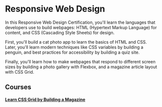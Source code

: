 ﻿<a id=top></a>

# Responsive Web Design

<p>In this Responsive Web Design Certification, you'll learn the languages that developers use to build webpages: HTML (Hypertext Markup Language) for content, and CSS (Cascading Style Sheets) for design.</p>
<p>First, you'll build a cat photo app to learn the basics of HTML and CSS. Later, you'll learn modern techniques like CSS variables by building a penguin, and best practices for accessibility by building a quiz site.</p>
<p>Finally, you'll learn how to make webpages that respond to different screen sizes by building a photo gallery with Flexbox, and a magazine article layout with CSS Grid.</p>

## Courses

#### [Learn CSS Grid by Building a Magazine](https://github.com/AndriiKot/Desing__CSS_Grid_by_Building_a_Magazine__freeCodeCamp#)

